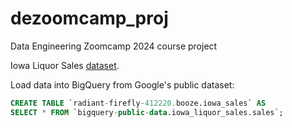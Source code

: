 # dezoomcamp_proj
Data Engineering Zoomcamp 2024 course project

Iowa Liquor Sales [dataset](https://data.iowa.gov/Sales-Distribution/Iowa-Liquor-Sales/m3tr-qhgy/about_data).

Load data into BigQuery from Google's public dataset:

```sql
CREATE TABLE `radiant-firefly-412220.booze.iowa_sales` AS
SELECT * FROM `bigquery-public-data.iowa_liquor_sales.sales`;
```

